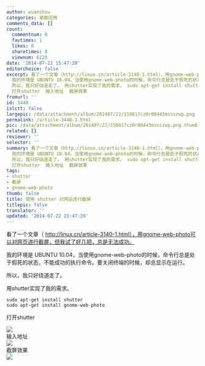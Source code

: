 ```yaml
---
author: wuanshou
categories: 桌面应用
comments_data: []
count:
  commentnum: 0
  favtimes: 1
  likes: 0
  sharetimes: 0
  viewnum: 6220
date: '2014-07-22 15:47:20'
editorchoice: false
excerpt: 看了一个文章（http://linux.cn/article-3140-1.html），用gnome-web-photo可以对网页进行截屏，但我试了好几把，总是无法成功。
  我的环境是 UBUNTU 10.04，当使用gnome-web-photo的时候，命令行总是处于假死的状态，不能成功的执行命令。要关闭终端的时候，却总显示在运行。
  所以，我只好绕道走了。 用shutter实现了我的需求。 sudo apt-get install shutter sudo apt-get install gnome-web-photo
  打开shutter  输入地址  截屏效果
fromurl: ''
id: 3448
islctt: false
largepic: /data/attachment/album/201407/22/150817cz0r00443mssszwp.png
permalink: /article-3448-1.html
pic: /data/attachment/album/201407/22/150817cz0r00443mssszwp.png.thumb.jpg
related: []
reviewer: ''
selector: ''
summary: 看了一个文章（http://linux.cn/article-3140-1.html），用gnome-web-photo可以对网页进行截屏，但我试了好几把，总是无法成功。
  我的环境是 UBUNTU 10.04，当使用gnome-web-photo的时候，命令行总是处于假死的状态，不能成功的执行命令。要关闭终端的时候，却总显示在运行。
  所以，我只好绕道走了。 用shutter实现了我的需求。 sudo apt-get install shutter sudo apt-get install gnome-web-photo
  打开shutter  输入地址  截屏效果
tags:
- shutter
- 截屏
- gnome-web-photo
thumb: false
title: 使用 shutter 对网站进行截屏
titlepic: false
translator: ''
updated: '2014-07-22 15:47:20'
---
```


看了一个文章（ http://linux.cn/article-3140-1.html），用gnome-web-photo可以对网页进行截屏，但我试了好几把，总是无法成功。


我的环境是 UBUNTU 10.04，当使用gnome-web-photo的时候，命令行总是处于假死的状态，不能成功的执行命令。要关闭终端的时候，却总显示在运行。


所以，我只好绕道走了。


用shutter实现了我的需求。



```
sudo apt-get install shutter
sudo apt-get install gnome-web-photo
```

打开shutter


![](/data/attachment/album/201407/22/150817cz0r00443mssszwp.png)  
 输入地址  
 ![](/data/attachment/album/201407/22/150810pd5eesyv2hewvg4c.png)  
 截屏效果  
 ![](/data/attachment/album/201407/22/150743lfqqfd5xhs7n0b0u.png)